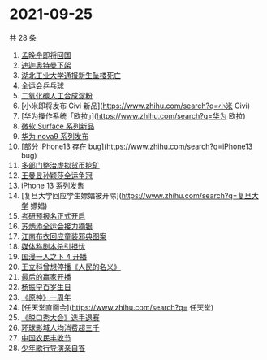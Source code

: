 # 2021-09-25

共 28 条

<!-- BEGIN ZHIHUSEARCH -->
<!-- 最后更新时间 Sat Sep 25 2021 21:13:39 GMT+0800 (China Standard Time) -->
1. [孟晚舟即将回国](https://www.zhihu.com/search?q=孟晚舟)
1. [迪迦奥特曼下架](https://www.zhihu.com/search?q=迪迦奥特曼)
1. [湖北工业大学通报新生坠楼死亡](https://www.zhihu.com/search?q=湖北工业大学)
1. [全运会乒乓球](https://www.zhihu.com/search?q=全运会乒乓球)
1. [二氧化碳人工合成淀粉](https://www.zhihu.com/search?q=淀粉)
1. [小米即将发布 Civi 新品](https://www.zhihu.com/search?q=小米 Civi)
1. [华为操作系统「欧拉」](https://www.zhihu.com/search?q=华为 欧拉)
1. [微软 Surface 系列新品](https://www.zhihu.com/search?q=Surface)
1. [华为 nova9 系列发布](https://www.zhihu.com/search?q=华为nova9)
1. [部分 iPhone13 存在 bug](https://www.zhihu.com/search?q=iPhone13 bug)
1. [多部门整治虚拟货币挖矿](https://www.zhihu.com/search?q=虚拟货币)
1. [王曼昱孙颖莎全运争冠](https://www.zhihu.com/search?q=孙颖莎)
1. [iPhone 13 系列发售](https://www.zhihu.com/search?q=iPhone13)
1. [复旦大学回应学生嫖娼被开除](https://www.zhihu.com/search?q=复旦大学 嫖娼)
1. [考研预报名正式开启](https://www.zhihu.com/search?q=考研预报名)
1. [苏炳添全运会接力摘银](https://www.zhihu.com/search?q=苏炳添)
1. [江南布衣回应童装邪典图案](https://www.zhihu.com/search?q=江南布衣)
1. [媒体称剧本杀引担忧](https://www.zhihu.com/search?q=剧本杀)
1. [国漫一人之下 4 开播](https://www.zhihu.com/search?q=一人之下4)
1. [王立科曾想停播《人民的名义》](https://www.zhihu.com/search?q=王立科)
1. [最后的赢家开播](https://www.zhihu.com/search?q=最后的赢家)
1. [杨振宁百岁生日](https://www.zhihu.com/search?q=杨振宁)
1. [《原神》一周年](https://www.zhihu.com/search?q=原神)
1. [任天堂直面会](https://www.zhihu.com/search?q= 任天堂)
1. [《脱口秀大会》选手退赛](https://www.zhihu.com/search?q=脱口秀大会)
1. [环球影城人均消费超三千 ](https://www.zhihu.com/search?q=环球影城)
1. [中国农民丰收节](https://www.zhihu.com/search?q=中国农民丰收节)
1. [少年歌行导演亲自答](https://www.zhihu.com/search?q=少年歌行)
<!-- END ZHIHUSEARCH -->
